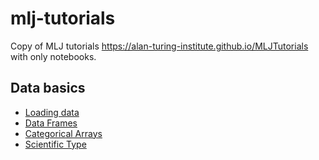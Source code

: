 # mlj-tutorials
Copy of MLJ tutorials https://alan-turing-institute.github.io/MLJTutorials with only notebooks. 

## Data basics

* [Loading data](./notebooks/D0-loading.ipynb)
* [Data Frames](./notebooks/D0-dataframe.ipynb)
* [Categorical Arrays](./notebooks/D0-loading.ipynb)
* [Scientific Type](./notebooks/D0-scitype.ipynb)